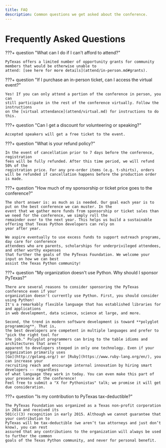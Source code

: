 ```yaml
---
title: FAQ
description: Common questions we get asked about the conference.
---
```


# Frequently Asked Questions

???+ question "What can I do if I can't afford to attend?"

    PyTexas offers a limited number of opportunity grants for community members that would be otherwise unable to
    attend: [see here for more details](attend/in-person.md#grants).

???+ question "If I purchase an in-person ticket, can I access the virtual event?"

    Yes! If you can only attend a portion of the conference in person, you can
    still participate in the rest of the conference virtually. Follow the instructions
    on the [virtual attendance](attend/virtual.md) for instructions to do this.   

???+ question "Can I get a discount for volunteering or speaking?"

    Accepted speakers will get a free ticket to the event. 

???+ question "What is your refund policy?"

    In the event of cancellation prior to 7 days before the conference, registration 
    fees will be fully refunded. After this time period, we will refund 50% of the
    registration price. For any pre-order items (e.g. t-shirts), orders 
    will be refunded if cancellation happens before the production order is made.

???+ question "How much of my sponsorship or ticket price goes to the conference?"

    The short answer is: as much as is needed. Our goal each year is to put on the best conference we can muster. In the
    event that we gather more funds from sponsorship or ticket sales than we need for the conference, we simply roll the
    remainder over to the next year. This helps us build a sustainable offering that Texas Python developers can rely on
    year after year.

    We aspire eventually to use excess funds to support outreach programs, day care for conference
    attendees who are parents, scholarships for underprivileged attendees, and other worthy expenses
    that further the goals of the PyTexas Foundation. We welcome your input on how we can best
    assist the Texas Python community!

???+ question "My organization doesn't use Python. Why should I sponsor PyTexas?"

    There are several reasons to consider sponsoring the PyTexas conference even if your
    organization doesn't currently use Python. First, you should consider using Python!
    It's a remarkably flexible language that has established libraries for and applications
    in web development, data science, science at large, and more.

    Second, the trend in modern software development is toward **polyglot programming**. That is,
    the best developers are competent in multiple languages and prefer to "pick the right tool for
    the job." Polyglot programmers can bring to the table idioms and architectures that aren't
    apparent to developers steeped in only one technology. Even if your organization primarily uses
    [Go](http://golang.org/) or [Ruby](https://www.ruby-lang.org/en/), you can increase your
    recruiting reach and encourage internal innovation by hiring smart developers -- regardless
    of what language they work in today. You can even make this part of your presence at the conference!
    Feel free to submit a "X for Pythonistas" talk; we promise it will get due consideration.

???+ question "Is my contribution to PyTexas tax-deductible?"

    The PyTexas Foundation was organized as a Texas non-profit corporation in 2014 and received its
    501(c)(3) recognition in early 2015. Although we cannot guarantee that your contribution to
    PyTexas will be tax-deductible (we aren’t tax attorneys and just don’t know), you can rest
    assured that any contributions to the organization will always be used to further the common
    goals of the Texas Python community, and never for personal benefit.
